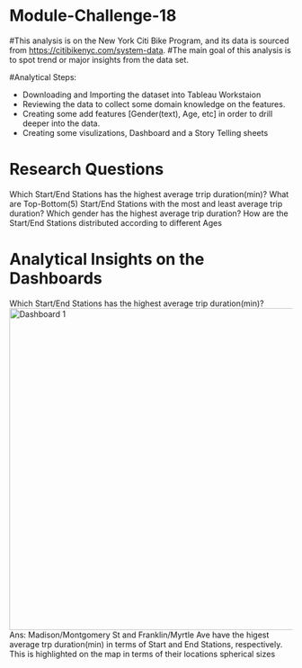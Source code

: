 # Module-Challenge-18
#This analysis is on the New York Citi Bike Program, and its data is sourced from https://citibikenyc.com/system-data.
#The main goal of this analysis is to spot trend or major insights from the data set.

#Analytical Steps:
- Downloading and Importing the dataset into Tableau Workstaion
- Reviewing the data to collect some domain knowledge on the features.
- Creating some add features [Gender(text), Age, etc] in order to drill deeper into the data.
- Creating some visulizations, Dashboard and a Story Telling sheets

# Research Questions
Which Start/End Stations has the highest average trrip duration(min)?
What are Top-Bottom(5) Start/End Stations with the most and least average trip duration?
Which gender has the highest average trip duration?
How are the Start/End Stations distributed according to different Ages

# Analytical Insights on the Dashboards
Which Start/End Stations has the highest average trip duration(min)?
<img width="572" alt="Dashboard 1" src="https://github.com/Dozie87/Module-Challenge-18/assets/73558689/ab4280a8-1662-466b-9920-28fa0cd5db60">
Ans: Madison/Montgomery St and Franklin/Myrtle Ave have the higest average trp duration(min) in terms of Start and End Stations, respectively. This is highlighted on the map in terms of their locations spherical sizes 
